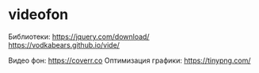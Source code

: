 # videofon
Библиотеки:
https://jquery.com/download/
https://vodkabears.github.io/vide/

Видео фон: https://coverr.co
Оптимизация графики: https://tinypng.com/
